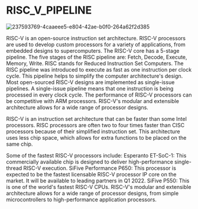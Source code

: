 # RISC_V_PIPELINE



![237593769-4caaeee5-e804-42ae-b0f0-264a62f2d385](https://github.com/ANKURJUEE/RISC_V_PIPELINE/assets/143562100/9029be92-225e-433b-8058-0814222f6d94)



RISC-V is an open-source instruction set architecture. RISC-V processors are used to develop custom processors for a variety of applications, from embedded designs to supercomputers. The RISC-V core has a 5-stage pipeline. The five stages of the RISC pipeline are: Fetch, Decode, Execute, Memory, Write.
RISC stands for Reduced Instruction Set Computers. The RISC pipeline was introduced to execute as fast as one instruction per clock cycle. This pipeline helps to simplify the computer architecture's design.
Most open-sourced RISC-V designs are implemented as single-issue pipelines. A single-issue pipeline means that one instruction is being processed in every clock cycle.
The performance of RISC-V processors can be competitive with ARM processors. RISC-V's modular and extensible architecture allows for a wide range of processor designs.


RISC-V is an instruction set architecture that can be faster than some Intel processors. RISC processors are often two to four times faster than CISC processors because of their simplified instruction set. This architecture uses less chip space, which allows for extra functions to be placed on the same chip.





Some of the fastest RISC-V processors include:
Esperanto ET-SoC-1: This commercially available chip is designed to deliver high-performance single-thread RISC-V execution.
SiFive Performance P650: This processor is expected to be the fastest licensable RISC-V processor IP core on the market. It will be available to leading partners in Q1 2022.
SiFive P550: This is one of the world's fastest RISC-V CPUs.
RISC-V's modular and extensible architecture allows for a wide range of processor designs, from simple microcontrollers to high-performance application processors.
